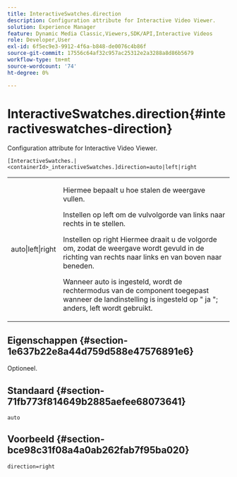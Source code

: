 ```yaml
---
title: InteractiveSwatches.direction
description: Configuration attribute for Interactive Video Viewer.
solution: Experience Manager
feature: Dynamic Media Classic,Viewers,SDK/API,Interactive Videos
role: Developer,User
exl-id: 6f5ec9e3-9912-4f6a-b848-de0076c4b86f
source-git-commit: 17556c64af32c957ac25312e2a3288a8d86b5679
workflow-type: tm+mt
source-wordcount: '74'
ht-degree: 0%

---
```


# InteractiveSwatches.direction{#interactiveswatches-direction}

Configuration attribute for Interactive Video Viewer.

`[InteractiveSwatches.|<containerId>_interactiveSwatches.]direction=auto|left|right`

<table id="table_441553CD34C94A58A9D7CBF772DEDDB6"> 
 <tbody> 
  <tr> 
   <td colname="col1"> <p> <span class="codeph"> auto|left|right </span> </p> </td> 
   <td colname="col2"> <p> Hiermee bepaalt u hoe stalen de weergave vullen. </p> <p>Instellen op <span class="codeph"> left </span> om de vulvolgorde van links naar rechts in te stellen. </p> <p>Instellen op <span class="codeph"> right </span> Hiermee draait u de volgorde om, zodat de weergave wordt gevuld in de richting van rechts naar links en van boven naar beneden. </p> <p>Wanneer <span class="codeph"> auto </span> is ingesteld, wordt de rechtermodus van de component toegepast wanneer de landinstelling is ingesteld op " <span class="codeph"> ja </span>"; anders, <span class="codeph"> left </span> wordt gebruikt. </p> </td> 
  </tr> 
 </tbody> 
</table>

## Eigenschappen {#section-1e637b22e8a44d759d588e47576891e6}

Optioneel.

## Standaard {#section-71fb773f814649b2885aefee68073641}

`auto`

## Voorbeeld {#section-bce98c31f08a4a0ab262fab7f95ba020}

```
direction=right
```
